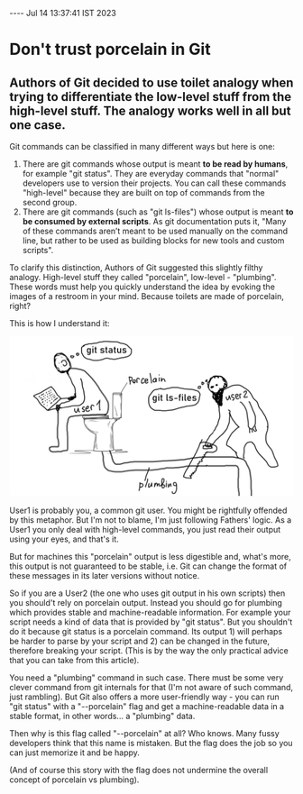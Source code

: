 ---- Jul 14 13:37:41 IST 2023
# Don't trust porcelain in Git

## Authors of Git decided to use toilet analogy when trying to differentiate the low-level stuff from the high-level stuff. The analogy works well in all but one case.

Git commands can be classified in many different ways but here is one:
1) There are git commands whose output is meant __to be read by humans__, for example "git status". They are everyday commands that "normal" developers use to version their projects. You can call these commands "high-level" because they are built on top of commands from the second group. 
2) There are git commands (such as "git ls-files") whose output is meant __to be consumed by external scripts__. As git documentation puts it, "Many of these commands aren’t meant to be used manually on the command line, but rather to be used as building blocks for new tools and custom scripts".

To clarify this distinction, Authors of Git suggested this slightly filthy analogy. High-level stuff they called "porcelain", low-level - "plumbing". These words must help you quickly understand the idea by evoking the images of a restroom in your mind. Because toilets are made of porcelain, right?

This is how I understand it:


![alt text](assets/porcelain/porcelain.jpg "Title")

User1 is probably you, a common git user. You might be rightfully offended by this metaphor. But I'm not to blame, I'm just following Fathers' logic.
As a User1 you only deal with high-level commands, you just read their output using your eyes, and that's it.

But for machines this "porcelain" output is less digestible and, what's more, this output is not guaranteed to be stable, i.e. Git can change the format of these messages in its later versions without notice.

So if you are a User2 (the one who uses git output in his own scripts) then you should't rely on porcelain output. Instead you should go for plumbing which provides stable and machine-readable information.
For example your script needs a kind of data that is provided by "git status". But you shouldn't do it because git status is a porcelain command. Its output 1) will perhaps be harder to parse by your script and 2) can be changed in the future, therefore breaking your script. (This is by the way the only practical advice that you can take from this article).

You need a "plumbing" command in such case. There must be some very clever command from git internals for that (I'm not aware of such command, just rambling). But Git also offers a more user-friendly way - you can run "git status" with a "--porcelain" flag and get a machine-readable data in a stable format, in other words... a "plumbing" data.

Then why is this flag called "--porcelain" at all? Who knows. Many fussy developers think that this name is mistaken. But the flag does the job so you can just memorize it and be happy.

(And of course this story with the flag does not undermine the overall concept of porcelain vs plumbing).
